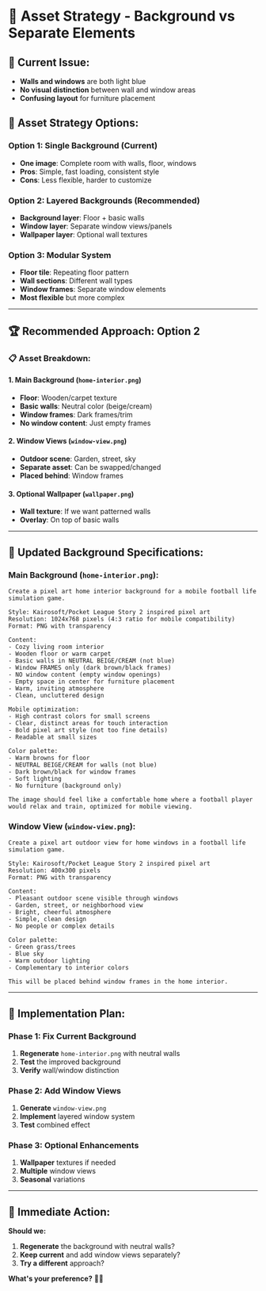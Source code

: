 # 🎨 Asset Strategy - Background vs Separate Elements

## 🤔 **Current Issue:**
- **Walls and windows** are both light blue
- **No visual distinction** between wall and window areas
- **Confusing layout** for furniture placement

## 🎯 **Asset Strategy Options:**

### **Option 1: Single Background (Current)**
- **One image**: Complete room with walls, floor, windows
- **Pros**: Simple, fast loading, consistent style
- **Cons**: Less flexible, harder to customize

### **Option 2: Layered Backgrounds (Recommended)**
- **Background layer**: Floor + basic walls
- **Window layer**: Separate window views/panels
- **Wallpaper layer**: Optional wall textures

### **Option 3: Modular System**
- **Floor tile**: Repeating floor pattern
- **Wall sections**: Different wall types
- **Window frames**: Separate window elements
- **Most flexible** but more complex

---

## 🏆 **Recommended Approach: Option 2**

### **📋 Asset Breakdown:**

#### **1. Main Background (`home-interior.png`)**
- **Floor**: Wooden/carpet texture
- **Basic walls**: Neutral color (beige/cream)
- **Window frames**: Dark frames/trim
- **No window content**: Just empty frames

#### **2. Window Views (`window-view.png`)**
- **Outdoor scene**: Garden, street, sky
- **Separate asset**: Can be swapped/changed
- **Placed behind**: Window frames

#### **3. Optional Wallpaper (`wallpaper.png`)**
- **Wall texture**: If we want patterned walls
- **Overlay**: On top of basic walls

---

## 🎨 **Updated Background Specifications:**

### **Main Background (`home-interior.png`):**
```
Create a pixel art home interior background for a mobile football life simulation game. 

Style: Kairosoft/Pocket League Story 2 inspired pixel art
Resolution: 1024x768 pixels (4:3 ratio for mobile compatibility)
Format: PNG with transparency

Content:
- Cozy living room interior
- Wooden floor or warm carpet
- Basic walls in NEUTRAL BEIGE/CREAM (not blue)
- Window FRAMES only (dark brown/black frames)
- NO window content (empty window openings)
- Empty space in center for furniture placement
- Warm, inviting atmosphere
- Clean, uncluttered design

Mobile optimization:
- High contrast colors for small screens
- Clear, distinct areas for touch interaction
- Bold pixel art style (not too fine details)
- Readable at small sizes

Color palette:
- Warm browns for floor
- NEUTRAL BEIGE/CREAM for walls (not blue)
- Dark brown/black for window frames
- Soft lighting
- No furniture (background only)

The image should feel like a comfortable home where a football player would relax and train, optimized for mobile viewing.
```

### **Window View (`window-view.png`):**
```
Create a pixel art outdoor view for home windows in a football life simulation game.

Style: Kairosoft/Pocket League Story 2 inspired pixel art
Resolution: 400x300 pixels
Format: PNG with transparency

Content:
- Pleasant outdoor scene visible through windows
- Garden, street, or neighborhood view
- Bright, cheerful atmosphere
- Simple, clean design
- No people or complex details

Color palette:
- Green grass/trees
- Blue sky
- Warm outdoor lighting
- Complementary to interior colors

This will be placed behind window frames in the home interior.
```

---

## 🔄 **Implementation Plan:**

### **Phase 1: Fix Current Background**
1. **Regenerate** `home-interior.png` with neutral walls
2. **Test** the improved background
3. **Verify** wall/window distinction

### **Phase 2: Add Window Views**
1. **Generate** `window-view.png`
2. **Implement** layered window system
3. **Test** combined effect

### **Phase 3: Optional Enhancements**
1. **Wallpaper** textures if needed
2. **Multiple** window views
3. **Seasonal** variations

---

## 🎯 **Immediate Action:**

**Should we:**
1. **Regenerate** the background with neutral walls?
2. **Keep current** and add window views separately?
3. **Try a different** approach?

**What's your preference?** 🤔🎨
